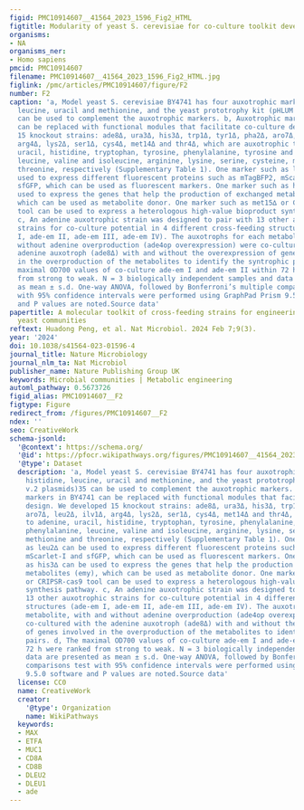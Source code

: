 ```yaml
---
figid: PMC10914607__41564_2023_1596_Fig2_HTML
figtitle: Modularity of yeast S. cerevisiae for co-culture toolkit development
organisms:
- NA
organisms_ner:
- Homo sapiens
pmcid: PMC10914607
filename: PMC10914607__41564_2023_1596_Fig2_HTML.jpg
figlink: /pmc/articles/PMC10914607/figure/F2
number: F2
caption: 'a, Model yeast S. cerevisiae BY4741 has four auxotrophic markers of histidine,
  leucine, uracil and methionine, and the yeast prototrophy kit (pHLUM v.2 plasmids)35
  can be used to complement the auxotrophic markers. b, Auxotrophic markers in BY4741
  can be replaced with functional modules that facilitate co-culture design. We developed
  15 knockout strains: ade8Δ, ura3Δ, his3Δ, trp1Δ, tyr1Δ, pha2Δ, aro7Δ, leu2Δ, ilv1Δ,
  arg4Δ, lys2Δ, ser1Δ, cys4Δ, met14Δ and thr4Δ, which are auxotrophic to adenine,
  uracil, histidine, tryptophan, tyrosine, phenylalanine, tyrosine and phenylalanine,
  leucine, valine and isoleucine, arginine, lysine, serine, cysteine, methionine and
  threonine, respectively (Supplementary Table 1). One marker such as leu2∆ can be
  used to express different fluorescent proteins such as mTagBFP2, mScarlet-I and
  sfGFP, which can be used as fluorescent markers. One marker such as his3∆ can be
  used to express the genes that help the production of exchanged metabolites (emy),
  which can be used as metabolite donor. One marker such as met15∆ or CRIPSR-cas9
  tool can be used to express a heterologous high-value bioproduct synthesis pathway.
  c, An adenine auxotrophic strain was designed to pair with 13 other auxotrophic
  strains for co-culture potential in 4 different cross-feeding structures (ade-em
  I, ade-em II, ade-em III, ade-em IV). The auxotrophs for each metabolite, with and
  without adenine overproduction (ade4op overexpression) were co-cultured with the
  adenine auxotroph (ade8Δ) with and without the overexpression of genes involved
  in the overproduction of the metabolites to identify the syntrophic pairs. d, The
  maximal OD700 values of co-culture ade-em I and ade-em II within 72 h were ranked
  from strong to weak. N = 3 biologically independent samples and data are presented
  as mean ± s.d. One-way ANOVA, followed by Bonferroni’s multiple comparisons test
  with 95% confidence intervals were performed using GraphPad Prism 9.5.0 software
  and P values are noted.Source data'
papertitle: A molecular toolkit of cross-feeding strains for engineering synthetic
  yeast communities
reftext: Huadong Peng, et al. Nat Microbiol. 2024 Feb 7;9(3).
year: '2024'
doi: 10.1038/s41564-023-01596-4
journal_title: Nature Microbiology
journal_nlm_ta: Nat Microbiol
publisher_name: Nature Publishing Group UK
keywords: Microbial communities | Metabolic engineering
automl_pathway: 0.5673726
figid_alias: PMC10914607__F2
figtype: Figure
redirect_from: /figures/PMC10914607__F2
ndex: ''
seo: CreativeWork
schema-jsonld:
  '@context': https://schema.org/
  '@id': https://pfocr.wikipathways.org/figures/PMC10914607__41564_2023_1596_Fig2_HTML.html
  '@type': Dataset
  description: 'a, Model yeast S. cerevisiae BY4741 has four auxotrophic markers of
    histidine, leucine, uracil and methionine, and the yeast prototrophy kit (pHLUM
    v.2 plasmids)35 can be used to complement the auxotrophic markers. b, Auxotrophic
    markers in BY4741 can be replaced with functional modules that facilitate co-culture
    design. We developed 15 knockout strains: ade8Δ, ura3Δ, his3Δ, trp1Δ, tyr1Δ, pha2Δ,
    aro7Δ, leu2Δ, ilv1Δ, arg4Δ, lys2Δ, ser1Δ, cys4Δ, met14Δ and thr4Δ, which are auxotrophic
    to adenine, uracil, histidine, tryptophan, tyrosine, phenylalanine, tyrosine and
    phenylalanine, leucine, valine and isoleucine, arginine, lysine, serine, cysteine,
    methionine and threonine, respectively (Supplementary Table 1). One marker such
    as leu2∆ can be used to express different fluorescent proteins such as mTagBFP2,
    mScarlet-I and sfGFP, which can be used as fluorescent markers. One marker such
    as his3∆ can be used to express the genes that help the production of exchanged
    metabolites (emy), which can be used as metabolite donor. One marker such as met15∆
    or CRIPSR-cas9 tool can be used to express a heterologous high-value bioproduct
    synthesis pathway. c, An adenine auxotrophic strain was designed to pair with
    13 other auxotrophic strains for co-culture potential in 4 different cross-feeding
    structures (ade-em I, ade-em II, ade-em III, ade-em IV). The auxotrophs for each
    metabolite, with and without adenine overproduction (ade4op overexpression) were
    co-cultured with the adenine auxotroph (ade8Δ) with and without the overexpression
    of genes involved in the overproduction of the metabolites to identify the syntrophic
    pairs. d, The maximal OD700 values of co-culture ade-em I and ade-em II within
    72 h were ranked from strong to weak. N = 3 biologically independent samples and
    data are presented as mean ± s.d. One-way ANOVA, followed by Bonferroni’s multiple
    comparisons test with 95% confidence intervals were performed using GraphPad Prism
    9.5.0 software and P values are noted.Source data'
  license: CC0
  name: CreativeWork
  creator:
    '@type': Organization
    name: WikiPathways
  keywords:
  - MAX
  - ETFA
  - MUC1
  - CD8A
  - CD8B
  - DLEU2
  - DLEU1
  - ade
---
```

